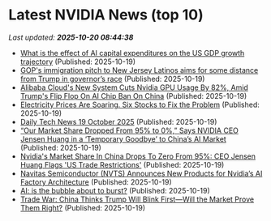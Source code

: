 # Latest NVIDIA News (top 10)
_Last updated: **2025-10-20 08:44:38**_

- [What is the effect of AI capital expenditures on the US GDP growth trajectory](https://biztoc.com/x/da6b0a1b31bb5851) (Published: 2025-10-19)
- [GOP's immigration pitch to New Jersey Latinos aims for some distance from Trump in governor’s race](https://biztoc.com/x/c2026889f2929887) (Published: 2025-10-19)
- [Alibaba Cloud's New System Cuts Nvidia GPU Usage By 82%, Amid Trump's Flip Flop On AI Chip Ban On China](https://biztoc.com/x/4c50238d4d46bc40) (Published: 2025-10-19)
- [Electricity Prices Are Soaring. Six Stocks to Fix the Problem](https://biztoc.com/x/4f6053bd7ca643e0) (Published: 2025-10-19)
- [Daily Tech News 19 October 2025](https://acecomments.mu.nu/?post=416940) (Published: 2025-10-19)
- [“Our Market Share Dropped From 95% to 0%,” Says NVIDIA CEO Jensen Huang in a ‘Temporary Goodbye’ to China’s AI Market](https://biztoc.com/x/e34ddcf668248d42) (Published: 2025-10-19)
- [Nvidia's Market Share In China Drops To Zero From 95%: CEO Jensen Huang Flags 'US Trade Restrictions'](https://www.ndtvprofit.com/markets/nvidias-market-share-in-china-drops-to-zero-from-95-ceo-jensen-huang-flags-us-trade-restrictions) (Published: 2025-10-19)
- [Navitas Semiconductor (NVTS) Announces New Products for Nvidia’s AI Factory Architecture](https://finance.yahoo.com/news/navitas-semiconductor-nvts-announces-products-070925355.html) (Published: 2025-10-19)
- [AI: is the bubble about to burst?](https://theweek.com/tech/ai-is-the-bubble-about-to-burst) (Published: 2025-10-19)
- [Trade War: China Thinks Trump Will Blink First—Will the Market Prove Them Right?](https://freerepublic.com/focus/f-news/4347247/posts) (Published: 2025-10-19)
